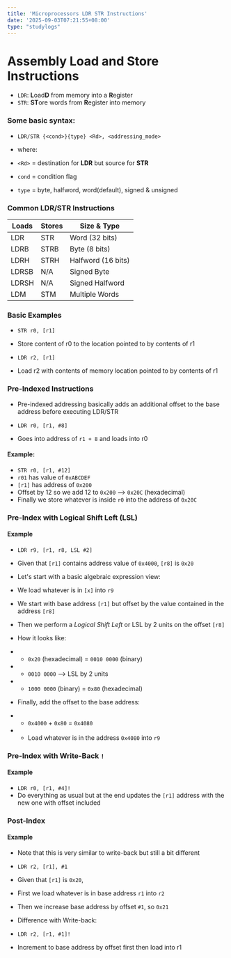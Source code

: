 ```yaml
---
title: 'Microprocessors LDR STR Instructions'
date: '2025-09-03T07:21:55+08:00'
type: "studylogs"
---
```


# Assembly Load and Store Instructions

- `LDR`: **L**oad**D** from memory into a **R**egister
- `STR`: **ST**ore words from **R**egister into memory

### Some basic syntax:

- `LDR/STR {<cond>}{type} <Rd>, <addressing_mode>`

- where:

- `<Rd>` = destination for **LDR** but source for **STR**
- `cond` = condition flag
- `type` = byte, halfword, word(default), signed & unsigned

### Common LDR/STR Instructions

|  Loads  |  Stores |     Size & Type     |
| ------- | ------- | ------------------- |
| LDR     |   STR   | Word (32 bits)      |
| LDRB    |   STRB  | Byte (8 bits)       |
| LDRH    |   STRH  | Halfword (16 bits)  |
| LDRSB   |   N/A   | Signed Byte         |
| LDRSH   |   N/A   | Signed Halfword     |
| LDM     |   STM   | Multiple Words      |

### Basic Examples

- `STR r0, [r1]`
- Store content of r0 to the location pointed to by contents of r1

- `LDR r2, [r1]`
- Load r2 with contents of memory location pointed to by contents of r1

### Pre-Indexed Instructions

- Pre-indexed addressing basically adds an additional offset to the base address before executing LDR/STR

- `LDR r0, [r1, #8]`  
- Goes into address of `r1 + 8` and loads into r0

#### Example:
- `STR r0, [r1, #12]`
- `r01` has value of `0xABCDEF`
- `[r1]` has address of `0x200`
- Offset by 12 so we add 12 to `0x200` --> `0x20C` (hexadecimal)
- Finally we store whatever is inside `r0` into the address of `0x20C`

### Pre-Index with Logical Shift Left (LSL)
#### Example

- `LDR r9, [r1, r8, LSL #2]`
- Given that `[r1]` contains address value of `0x4000`, `[r8]` is `0x20`
- Let's start with a basic algebraic expression view:
- We load whatever is in `[x]` into `r9`
- We start with base address `[r1]` but offset by the value contained in the address `[r8]`
- Then we perform a _Logical Shift Left_ or LSL by 2 units on the offset `[r8]`
- How it looks like:
- - `0x20` (hexadecimal) = `0010 0000` (binary)
- - `0010 0000` --> LSL by 2 units
- - `1000 0000` (binary) = `0x80` (hexadecimal)

- Finally, add the offset to the base address:
- - `0x4000` + `0x80` = `0x4080`
- - Load whatever is in the address `0x4080` into `r9`

### Pre-Index with Write-Back `!`
#### Example

- `LDR r0, [r1, #4]!`
- Do everything as usual but at the end updates the `[r1]` address with the new one with offset included

### Post-Index 
#### Example

- Note that this is very similar to write-back but still a bit different
- `LDR r2, [r1], #1`
- Given that `[r1]` is `0x20`, 
- First we load whatever is in base address `r1` into `r2`
- Then we increase base address by offset `#1`, so `0x21`

- Difference with Write-back:
- `LDR r2, [r1, #1]!`
- Increment to base address by offset first then load into r1

